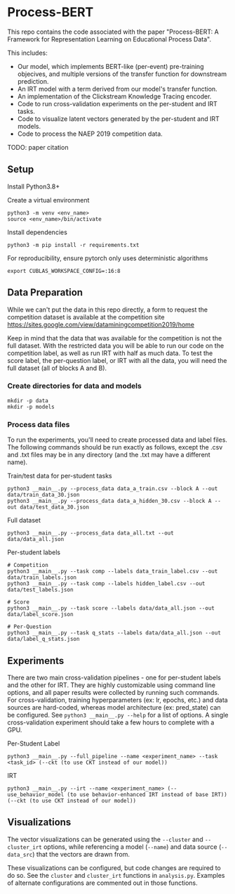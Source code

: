 # Process-BERT
This repo contains the code associated with the paper "Process-BERT: A Framework for Representation Learning on Educational Process Data".

This includes:
- Our model, which implements BERT-like (per-event) pre-training objecives, and multiple versions of the transfer function for downstream prediction.
- An IRT model with a term derived from our model's transfer function.
- An implementation of the Clickstream Knowledge Tracing encoder.
- Code to run cross-validation experiments on the per-student and IRT tasks.
- Code to visualize latent vectors generated by the per-student and IRT models.
- Code to process the NAEP 2019 competition data.

TODO: paper citation

## Setup

Install Python3.8+

Create a virtual environment
```
python3 -m venv <env_name>
source <env_name>/bin/activate
```

Install dependencies
```
python3 -m pip install -r requirements.txt
```

For reproducibility, ensure pytorch only uses deterministic algorithms
```
export CUBLAS_WORKSPACE_CONFIG=:16:8
```

## Data Preparation

While we can't put the data in this repo directly, a form to request the competition dataset is available at the competition site https://sites.google.com/view/dataminingcompetition2019/home

Keep in mind that the data that was available for the competition is not the full dataset. With the restricted data you will be able to run our code on the competition label, as well as run IRT with half as much data. To test the score label, the per-question label, or IRT with all the data, you will need the full dataset (all of blocks A and B).

### Create directories for data and models
```
mkdir -p data
mkdir -p models
```

### Process data files

To run the experiments, you'll need to create processed data and label files. The following commands should be run exactly as follows, except the .csv and .txt files may be in any directory (and the .txt may have a different name).

Train/test data for per-student tasks
```
python3 __main__.py --process_data data_a_train.csv --block A --out data/train_data_30.json
python3 __main__.py --process_data data_a_hidden_30.csv --block A --out data/test_data_30.json
```

Full dataset
```
python3 __main__.py --process_data data_all.txt --out data/data_all.json
```

Per-student labels
```
# Competition
python3 __main__.py --task comp --labels data_train_label.csv --out data/train_labels.json
python3 __main__.py --task comp --labels hidden_label.csv --out data/test_labels.json

# Score
python3 __main__.py --task score --labels data/data_all.json --out data/label_score.json

# Per-Question
python3 __main__.py --task q_stats --labels data/data_all.json --out data/label_q_stats.json
```

## Experiments

There are two main cross-validation pipelines - one for per-student labels and the other for IRT. They are highly customizable using command line options, and all paper results were collected by running such commands. For cross-validation, training hyperparameters (ex: lr, epochs, etc.) and data sources are hard-coded, whereas model architecture (ex: pred_state) can be configured. See `python3 __main__.py --help` for a list of options. A single cross-validation experiment should take a few hours to complete with a GPU.

Per-Student Label
```
python3 __main__.py --full_pipeline --name <experiment_name> --task <task_id> (--ckt (to use CKT instead of our model))
```

IRT
```
python3 __main__.py --irt --name <experiment_name> (--use_behavior_model (to use behavior-enhanced IRT instead of base IRT)) (--ckt (to use CKT instead of our model))
```

## Visualizations

The vector visualizations can be generated using the `--cluster` and `--cluster_irt` options, while referencing a model (`--name`) and data source (`--data_src`) that the vectors are drawn from.

These visualizations can be configured, but code changes are required to do so. See the `cluster` and `cluster_irt` functions in `analysis.py`. Examples of alternate configurations are commented out in those functions.

